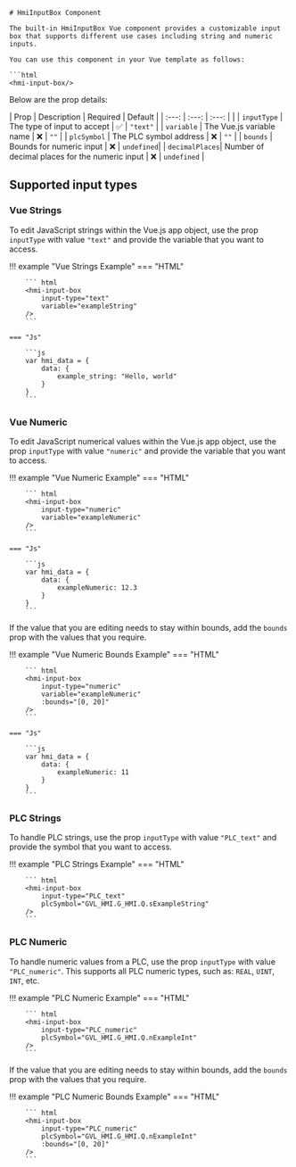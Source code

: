 ```
# HmiInputBox Component

The built-in HmiInputBox Vue component provides a customizable input box that supports different use cases including string and numeric inputs.

You can use this component in your Vue template as follows:

```html
<hmi-input-box/>
```

Below are the prop details:

| Prop              | Description                    | Required  | Default        |
| :---:             | :---:                          | :---:     |                |
| ```inputType```   | The type of input to accept    | ✅        | ```"text"```   |
| ```variable```    | The Vue.js variable name       | ❌        | ```""```       |
| ```plcSymbol```   | The PLC symbol address         | ❌        | ```""```       |
| ```bounds```      | Bounds for numeric input       | ❌        | ```undefined```|
| ```decimalPlaces```| Number of decimal places for the numeric input | ❌ | ```undefined``` |

## Supported input types

### Vue Strings

To edit JavaScript strings within the Vue.js app object, use the prop `inputType` with value `"text"` and provide the variable that you want to access.


!!! example "Vue Strings Example"
    === "HTML"

        ``` html
        <hmi-input-box
            input-type="text"
            variable="exampleString"
        />
        ```

    === "Js"

        ```js
        var hmi_data = {
            data: {
                example_string: "Hello, world"
            }
        }
        ```

### Vue Numeric

To edit JavaScript numerical values within the Vue.js app object, use the prop `inputType` with value `"numeric"` and provide the variable that you want to access.


!!! example "Vue Numeric Example"
    === "HTML"

        ``` html
        <hmi-input-box
            input-type="numeric"
            variable="exampleNumeric"
        />
        ```

    === "Js"

        ```js
        var hmi_data = {
            data: {
                exampleNumeric: 12.3
            }
        }
        ```

If the value that you are editing needs to stay within bounds, add the `bounds` prop with the values that you require.


!!! example "Vue Numeric Bounds Example"
    === "HTML"

        ``` html
        <hmi-input-box
            input-type="numeric"
            variable="exampleNumeric"
            :bounds="[0, 20]"
        />
        ```

    === "Js"

        ```js
        var hmi_data = {
            data: {
                exampleNumeric: 11
            }
        }
        ```


### PLC Strings

To handle PLC strings, use the prop `inputType` with value `"PLC_text"` and provide the symbol that you want to access.


!!! example "PLC Strings Example"
    === "HTML"

        ``` html
        <hmi-input-box
            input-type="PLC_text"
            plcSymbol="GVL_HMI.G_HMI.Q.sExampleString"
        />
        ```

### PLC Numeric

To handle numeric values from a PLC, use the prop `inputType` with value `"PLC_numeric"`. This supports all PLC numeric types, such as: `REAL`, `UINT`, `INT`, etc.

!!! example "PLC Numeric Example"
    === "HTML"

        ``` html
        <hmi-input-box
            input-type="PLC_numeric"
            plcSymbol="GVL_HMI.G_HMI.Q.nExampleInt"
        />
        ```

If the value that you are editing needs to stay within bounds, add the `bounds` prop with the values that you require.


!!! example "PLC Numeric Bounds Example"
    === "HTML"

        ``` html
        <hmi-input-box
            input-type="PLC_numeric"
            plcSymbol="GVL_HMI.G_HMI.Q.nExampleInt"
            :bounds="[0, 20]"
        />
        ```
